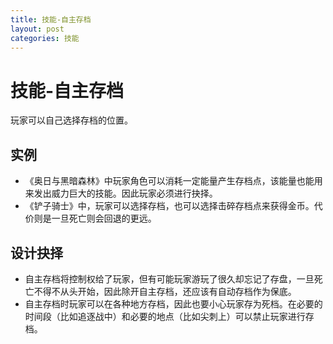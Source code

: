 ```yaml
---
title: 技能-自主存档
layout: post
categories: 技能
---
```


# 技能-自主存档
玩家可以自己选择存档的位置。

## 实例

- 《奥日与黑暗森林》中玩家角色可以消耗一定能量产生存档点，该能量也能用来发出威力巨大的技能。因此玩家必须进行抉择。
- 《铲子骑士》中，玩家可以选择存档，也可以选择击碎存档点来获得金币。代价则是一旦死亡则会回退的更远。

## 设计抉择
- 自主存档将控制权给了玩家，但有可能玩家游玩了很久却忘记了存盘，一旦死亡不得不从头开始，因此除开自主存档，还应该有自动存档作为保底。
- 自主存档时玩家可以在各种地方存档，因此也要小心玩家存为死档。在必要的时间段（比如追逐战中）和必要的地点（比如尖刺上）可以禁止玩家进行存档。